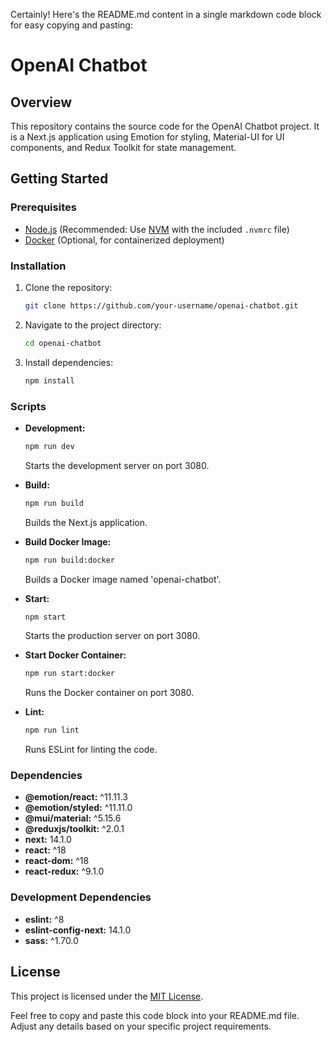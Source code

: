 Certainly! Here's the README.md content in a single markdown code block for easy copying and pasting:


# OpenAI Chatbot

## Overview

This repository contains the source code for the OpenAI Chatbot project. It is a Next.js application using Emotion for styling, Material-UI for UI components, and Redux Toolkit for state management.

## Getting Started

### Prerequisites

- [Node.js](https://nodejs.org/) (Recommended: Use [NVM](https://github.com/nvm-sh/nvm) with the included `.nvmrc` file)
- [Docker](https://www.docker.com/) (Optional, for containerized deployment)

### Installation

1. Clone the repository:

   ```bash
   git clone https://github.com/your-username/openai-chatbot.git
   ```

2. Navigate to the project directory:

   ```bash
   cd openai-chatbot
   ```

3. Install dependencies:

   ```bash
   npm install
   ```

### Scripts

- **Development:**

  ```bash
  npm run dev
  ```

  Starts the development server on port 3080.

- **Build:**

  ```bash
  npm run build
  ```

  Builds the Next.js application.

- **Build Docker Image:**

  ```bash
  npm run build:docker
  ```

  Builds a Docker image named 'openai-chatbot'.

- **Start:**

  ```bash
  npm start
  ```

  Starts the production server on port 3080.

- **Start Docker Container:**

  ```bash
  npm run start:docker
  ```

  Runs the Docker container on port 3080.

- **Lint:**

  ```bash
  npm run lint
  ```

  Runs ESLint for linting the code.

### Dependencies

- **@emotion/react:** ^11.11.3
- **@emotion/styled:** ^11.11.0
- **@mui/material:** ^5.15.6
- **@reduxjs/toolkit:** ^2.0.1
- **next:** 14.1.0
- **react:** ^18
- **react-dom:** ^18
- **react-redux:** ^9.1.0

### Development Dependencies

- **eslint:** ^8
- **eslint-config-next:** 14.1.0
- **sass:** ^1.70.0

## License

This project is licensed under the [MIT License](LICENSE).


Feel free to copy and paste this code block into your README.md file. Adjust any details based on your specific project requirements.
